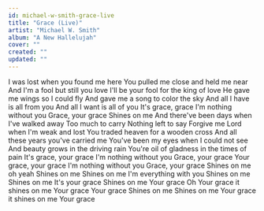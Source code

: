 ```yaml
---
id: michael-w-smith-grace-live
title: "Grace (Live)"
artist: "Michael W. Smith"
album: "A New Hallelujah"
cover: ""
created: ""
updated: ""
---
```


I was lost when you found me here
You pulled me close and held me near
And I'm a fool but still you love
I'll be your fool for the king of love
He gave me wings so I could fly
And gave me a song to color the sky
And all I have is all from you
And all I want is all of you
It's grace, grace
I'm nothing without you
Grace, your grace
Shines on me
And there've been days when I've walked away
Too much to carry
Nothing left to say
Forgive me Lord when I'm weak and lost
You traded heaven for a wooden cross
And all these years you've carried me
You've been my eyes when I could not see
And beauty grows in the driving rain
You're oil of gladness in the times of pain
It's grace, your grace
I'm nothing without you
Grace, your grace
Your grace, your grace
I'm nothing without you
Grace, your grace
Shines on me oh yeah
Shines on me
Shines on me
I'm everything with you
Shines on me
Shines on me
It's your grace
Shines on me
Your grace
Oh
Your grace it shines on me
Your grace
Your grace
Shines on me
Shines on me
Your grace it shines on me
Your grace